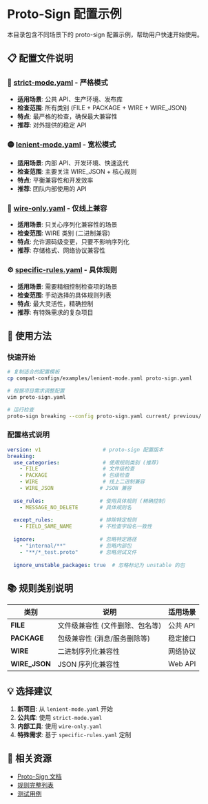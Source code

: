 # Proto-Sign 配置示例

本目录包含不同场景下的 proto-sign 配置示例，帮助用户快速开始使用。

## 📋 配置文件说明

### 🔴 [strict-mode.yaml](./strict-mode.yaml) - 严格模式
- **适用场景**: 公共 API、生产环境、发布库
- **检查范围**: 所有类别 (FILE + PACKAGE + WIRE + WIRE_JSON)
- **特点**: 最严格的检查，确保最大兼容性
- **推荐**: 对外提供的稳定 API

### 🟡 [lenient-mode.yaml](./lenient-mode.yaml) - 宽松模式  
- **适用场景**: 内部 API、开发环境、快速迭代
- **检查范围**: 主要关注 WIRE_JSON + 核心规则
- **特点**: 平衡兼容性和开发效率
- **推荐**: 团队内部使用的 API

### 🔵 [wire-only.yaml](./wire-only.yaml) - 仅线上兼容
- **适用场景**: 只关心序列化兼容性的场景
- **检查范围**: WIRE 类别 (二进制兼容)
- **特点**: 允许源码级变更，只要不影响序列化
- **推荐**: 存储格式、网络协议兼容性

### ⚙️ [specific-rules.yaml](./specific-rules.yaml) - 具体规则
- **适用场景**: 需要精细控制检查项的场景
- **检查范围**: 手动选择的具体规则列表
- **特点**: 最大灵活性，精确控制
- **推荐**: 有特殊需求的复杂项目

## 🚀 使用方法

### 快速开始
```bash
# 复制适合的配置模板
cp compat-configs/examples/lenient-mode.yaml proto-sign.yaml

# 根据项目需求调整配置
vim proto-sign.yaml

# 运行检查
proto-sign breaking --config proto-sign.yaml current/ previous/
```

### 配置格式说明

```yaml
version: v1                    # proto-sign 配置版本
breaking:
  use_categories:              # 使用规则类别 (推荐)
    - FILE                     # 文件级检查
    - PACKAGE                  # 包级检查  
    - WIRE                     # 线上二进制兼容
    - WIRE_JSON               # JSON 兼容
    
  use_rules:                  # 使用具体规则 (精确控制)
    - MESSAGE_NO_DELETE       # 具体规则名
    
  except_rules:               # 排除特定规则
    - FIELD_SAME_NAME         # 不检查字段名一致性
    
  ignore:                     # 忽略特定路径
    - "internal/**"           # 忽略内部包
    - "**/*_test.proto"       # 忽略测试文件
    
  ignore_unstable_packages: true  # 忽略标记为 unstable 的包
```

## 📚 规则类别说明

| 类别 | 说明 | 适用场景 |
|------|------|----------|
| **FILE** | 文件级兼容性 (文件删除、包名等) | 公共 API |
| **PACKAGE** | 包级兼容性 (消息/服务删除等) | 稳定接口 |  
| **WIRE** | 二进制序列化兼容性 | 网络协议 |
| **WIRE_JSON** | JSON 序列化兼容性 | Web API |

## 💡 选择建议

1. **新项目**: 从 `lenient-mode.yaml` 开始
2. **公共库**: 使用 `strict-mode.yaml`  
3. **内部工具**: 使用 `wire-only.yaml`
4. **特殊需求**: 基于 `specific-rules.yaml` 定制

## 🔗 相关资源

- [Proto-Sign 文档](../../../README.md)
- [规则完整列表](../../extracted/EXTRACTION_SUMMARY.md)
- [测试用例](../../extracted/testdata/)